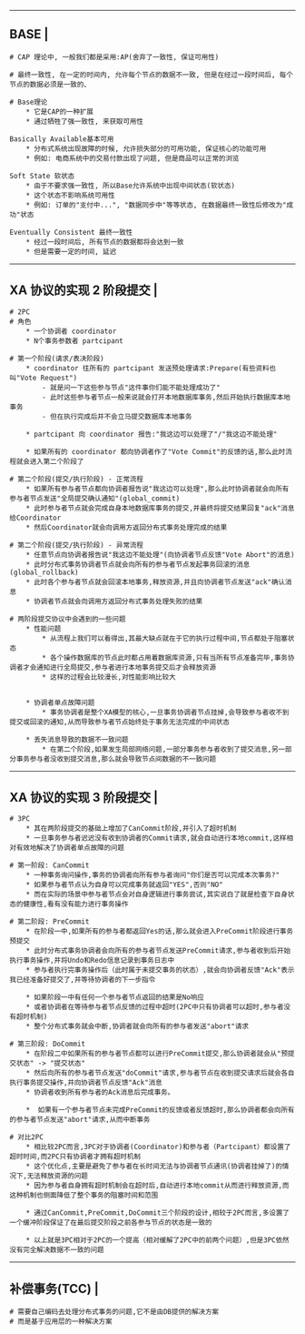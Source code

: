 ------------------------
BASE					|
------------------------
	# CAP 理论中, 一般我们都是采用:AP(舍弃了一致性, 保证可用性)

	# 最终一致性, 在一定的时间内, 允许每个节点的数据不一致, 但是在经过一段时间后, 每个节点的数据必须是一致的、

	# Base理论
		* 它是CAP的一种扩展
		* 通过牺牲了强一致性, 来获取可用性

	Basically Available基本可用
		* 分布式系统出现故障的时候, 允许损失部分的可用功能, 保证核心的功能可用
		* 例如: 电商系统中的交易付款出现了问题, 但是商品可以正常的浏览

	Soft State 软状态
		* 由于不要求强一致性, 所以Base允许系统中出现中间状态(软状态)
		* 这个状态不影响系统可用性
		* 例如: 订单的"支付中...", "数据同步中"等等状态, 在数据最终一致性后修改为"成功"状态

	Eventually Consistent 最终一致性
		* 经过一段时间后, 所有节点的数据都将会达到一致
		* 但是需要一定的时间, 延迟

--------------------------------
XA 协议的实现 2 阶段提交		|
--------------------------------
	# 2PC
	# 角色
		* 一个协调者 coordinator
		* N个事务参数者 partcipant
	
	# 第一个阶段(请求/表决阶段)
		* coordinator 往所有的 partcipant 发送预处理请求:Prepare(有些资料也叫"Vote Request")
			- 就是问一下这些参与节点"这件事你们能不能处理成功了"
			- 此时这些参与者节点一般来说就会打开本地数据库事务,然后开始执行数据库本地事务
			- 但在执行完成后并不会立马提交数据库本地事务
		
		* partcipant 向 coordinator 报告:"我这边可以处理了"/"我这边不能处理"

		* 如果所有的 coordinator 都向协调者作了"Vote Commit"的反馈的话,那么此时流程就会进入第二个阶段了

	# 第二个阶段(提交/执行阶段) - 正常流程
		* 如果所有参与者节点都向协调者报告说"我这边可以处理",那么此时协调者就会向所有参与者节点发送"全局提交确认通知"(global_commit)
		* 此时参与者节点就会完成自身本地数据库事务的提交,并最终将提交结果回复"ack"消息给Coordinator
		* 然后Coordinator就会向调用方返回分布式事务处理完成的结果
	
	# 第二个阶段(提交/执行阶段) - 异常流程
		* 任意节点向协调者报告说"我这边不能处理"(向协调者节点反馈"Vote Abort"的消息)
		* 此时分布式事务协调者节点就会向所有的参与者节点发起事务回滚的消息(global_rollback)
		* 此时各个参与者节点就会回滚本地事务,释放资源,并且向协调者节点发送"ack"确认消息
		* 协调者节点就会向调用方返回分布式事务处理失败的结果
		
	# 两阶段提交协议中会遇到的一些问题
		* 性能问题
			* 从流程上我们可以看得出,其最大缺点就在于它的执行过程中间,节点都处于阻塞状态
			* 各个操作数据库的节点此时都占用着数据库资源,只有当所有节点准备完毕,事务协调者才会通知进行全局提交,参与者进行本地事务提交后才会释放资源
			* 这样的过程会比较漫长,对性能影响比较大


		* 协调者单点故障问题
			* 事务协调者是整个XA模型的核心,一旦事务协调者节点挂掉,会导致参与者收不到提交或回滚的通知,从而导致参与者节点始终处于事务无法完成的中间状态

		* 丢失消息导致的数据不一致问题
			* 在第二个阶段,如果发生局部网络问题,一部分事务参与者收到了提交消息,另一部分事务参与者没收到提交消息,那么就会导致节点间数据的不一致问题

--------------------------------
XA 协议的实现 3 阶段提交		|
--------------------------------
	# 3PC
		* 其在两阶段提交的基础上增加了CanCommit阶段,并引入了超时机制
		* 一旦事务参与者迟迟没有收到协调者的Commit请求,就会自动进行本地commit,这样相对有效地解决了协调者单点故障的问题
	
	# 第一阶段: CanCommit
		* 一种事务询问操作,事务的协调者向所有参与者询问"你们是否可以完成本次事务?"
		* 如果参与者节点认为自身可以完成事务就返回"YES",否则"NO"
		* 而在实际的场景中参与者节点会对自身逻辑进行事务尝试,其实说白了就是检查下自身状态的健康性,看有没有能力进行事务操作
	
	# 第二阶段: PreCommit
		* 在阶段一中,如果所有的参与者都返回Yes的话,那么就会进入PreCommit阶段进行事务预提交
		* 此时分布式事务协调者会向所有的参与者节点发送PreCommit请求,参与者收到后开始执行事务操作,并将Undo和Redo信息记录到事务日志中
		* 参与者执行完事务操作后（此时属于未提交事务的状态）,就会向协调者反馈"Ack"表示我已经准备好提交了,并等待协调者的下一步指令
		
		* 如果阶段一中有任何一个参与者节点返回的结果是No响应
		* 或者协调者在等待参与者节点反馈的过程中超时(2PC中只有协调者可以超时,参与者没有超时机制)
		* 整个分布式事务就会中断,协调者就会向所有的参与者发送"abort"请求

	# 第三阶段: DoCommit
		* 在阶段二中如果所有的参与者节点都可以进行PreCommit提交,那么协调者就会从"预提交状态" -> "提交状态"
		* 然后向所有的参与者节点发送"doCommit"请求,参与者节点在收到提交请求后就会各自执行事务提交操作,并向协调者节点反馈"Ack"消息
		* 协调者收到所有参与者的Ack消息后完成事务。

		*  如果有一个参与者节点未完成PreCommit的反馈或者反馈超时,那么协调者都会向所有的参与者节点发送"abort"请求,从而中断事务
	
	# 对比2PC
		* 相比较2PC而言,3PC对于协调者(Coordinator)和参与者（Partcipant）都设置了超时时间,而2PC只有协调者才拥有超时机制
		* 这个优化点,主要是避免了参与者在长时间无法与协调者节点通讯(协调者挂掉了)的情况下,无法释放资源的问题
		* 因为参与者自身拥有超时机制会在超时后,自动进行本地commit从而进行释放资源,而这种机制也侧面降低了整个事务的阻塞时间和范围

		* 通过CanCommit,PreCommit,DoCommit三个阶段的设计,相较于2PC而言,多设置了一个缓冲阶段保证了在最后提交阶段之前各参与节点的状态是一致的

		* 以上就是3PC相对于2PC的一个提高（相对缓解了2PC中的前两个问题）,但是3PC依然没有完全解决数据不一致的问题
	

		
--------------------------------
补偿事务(TCC)					|
--------------------------------
	# 需要自己编码去处理分布式事务的问题,它不是由DB提供的解决方案
	# 而是基于应用层的一种解决方案
		
	
	